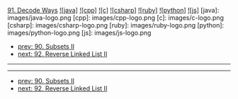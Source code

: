 [91. Decode Ways](https://leetcode.com/problems/decode-ways/)
[![java]](https://github.com/leetcode-study-group/leetcode-java-solutions/blob/master/091-decode-ways.md)
[![cpp]](https://github.com/leetcode-study-group/leetcode-cpp-solutions/blob/master/091-decode-ways.md)
[![c]](https://github.com/leetcode-study-group/leetcode-c-solutions/blob/master/091-decode-ways.md)
[![csharp]](https://github.com/leetcode-study-group/leetcode-csharp-solutions/blob/master/091-decode-ways.md)
[![ruby]](https://github.com/leetcode-study-group/leetcode-ruby-solutions/blob/master/091-decode-ways.md)
[![python]](https://github.com/leetcode-study-group/leetcode-python-solutions/blob/master/091-decode-ways.md)
[![js]](https://github.com/leetcode-study-group/leetcode-js-solutions/blob/master/091-decode-ways.md)
[java]: images/java-logo.png
[cpp]: images/cpp-logo.png
[c]: images/c-logo.png
[csharp]: images/csharp-logo.png
[ruby]: images/ruby-logo.png
[python]: images/python-logo.png
[js]: images/js-logo.png

- [prev: 90. Subsets II](090-subsets-ii.md)
- [next: 92. Reverse Linked List II](092-reverse-linked-list-ii.md)

---


---

- [prev: 90. Subsets II](090-subsets-ii.md)
- [next: 92. Reverse Linked List II](092-reverse-linked-list-ii.md)
